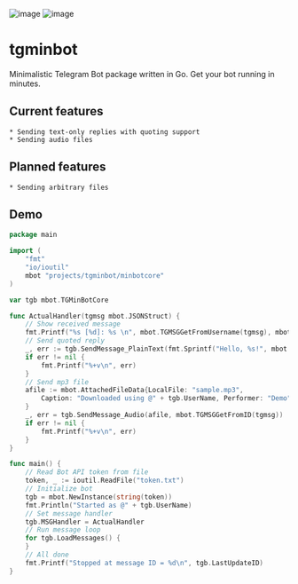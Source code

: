 ![image]({https://img.shields.io/badge/Telegram-2CA5E0?style=for-the-badge&logo=telegram&logoColor=white})
![image]({https://img.shields.io/badge/Go-00ADD8?style=for-the-badge&logo=go&logoColor=white})

# tgminbot
Minimalistic Telegram Bot package written in Go. Get your bot running in minutes.

## Current features

    * Sending text-only replies with quoting support
	* Sending audio files

## Planned features

    * Sending arbitrary files

## Demo

```go
package main

import (
	"fmt"
	"io/ioutil"
	mbot "projects/tgminbot/minbotcore"
)

var tgb mbot.TGMinBotCore

func ActualHandler(tgmsg mbot.JSONStruct) {
	// Show received message
	fmt.Printf("%s [%d]: %s \n", mbot.TGMSGGetFromUsername(tgmsg), mbot.TGMSGGetFromID(tgmsg), mbot.TGMSGGetText(tgmsg))
	// Send quoted reply
	_, err := tgb.SendMessage_PlainText(fmt.Sprintf("Hello, %s!", mbot.TGMSGGetFromUsername(tgmsg)), mbot.TGMSGGetFromID(tgmsg), mbot.TGMSGGetMessageID(tgmsg))
	if err != nil {
		fmt.Printf("%+v\n", err)
	}
	// Send mp3 file
	afile := mbot.AttachedFileData{LocalFile: "sample.mp3",
		Caption: "Downloaded using @" + tgb.UserName, Performer: "Demo", Title: "Sample Sound",
	}
	_, err = tgb.SendMessage_Audio(afile, mbot.TGMSGGetFromID(tgmsg))
	if err != nil {
		fmt.Printf("%+v\n", err)
	}
}

func main() {
	// Read Bot API token from file
	token, _ := ioutil.ReadFile("token.txt")
	// Initialize bot
	tgb = mbot.NewInstance(string(token))
	fmt.Println("Started as @" + tgb.UserName)
	// Set message handler
	tgb.MSGHandler = ActualHandler
	// Run message loop
	for tgb.LoadMessages() {
	}
	// All done
	fmt.Printf("Stopped at message ID = %d\n", tgb.LastUpdateID)
}
